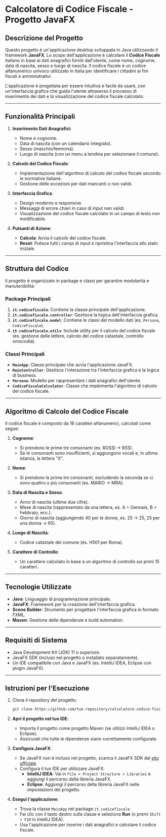 # Calcolatore di Codice Fiscale - Progetto JavaFX

## Descrizione del Progetto
Questo progetto è un'applicazione desktop sviluppata in Java utilizzando il framework **JavaFX**. Lo scopo dell'applicazione è calcolare il **Codice Fiscale** italiano in base ai dati anagrafici forniti dall'utente, come nome, cognome, data di nascita, sesso e luogo di nascita. Il codice fiscale è un codice alfanumerico univoco utilizzato in Italia per identificare i cittadini ai fini fiscali e amministrativi.

L'applicazione è progettata per essere intuitiva e facile da usare, con un'interfaccia grafica che guida l'utente attraverso il processo di inserimento dei dati e la visualizzazione del codice fiscale calcolato.

---

## Funzionalità Principali
1. **Inserimento Dati Anagrafici**:
   - Nome e cognome.
   - Data di nascita (con un calendario integrato).
   - Sesso (maschio/femmina).
   - Luogo di nascita (con un menu a tendina per selezionare il comune).

2. **Calcolo del Codice Fiscale**:
   - Implementazione dell'algoritmo di calcolo del codice fiscale secondo le normative italiane.
   - Gestione delle eccezioni per dati mancanti o non validi.

3. **Interfaccia Grafica**:
   - Design moderno e responsive.
   - Messaggi di errore chiari in caso di input non validi.
   - Visualizzazione del codice fiscale calcolato in un campo di testo non modificabile.

4. **Pulsanti di Azione**:
   - **Calcola**: Avvia il calcolo del codice fiscale.
   - **Reset**: Pulisce tutti i campi di input e ripristina l'interfaccia allo stato iniziale.

---

## Struttura del Codice
Il progetto è organizzato in package e classi per garantire modularità e manutenibilità:

### Package Principali
1. **`it.codicefiscale`**: Contiene la classe principale dell'applicazione.
2. **`it.codicefiscale.controller`**: Gestisce la logica dell'interfaccia grafica.
3. **`it.codicefiscale.model`**: Contiene le classi del modello dati (es. `Persona`, `CodiceFiscale`).
4. **`it.codicefiscale.utils`**: Include utility per il calcolo del codice fiscale (es. gestione delle lettere, calcolo del codice catastale, controllo omocodia).

### Classi Principali
- **`MainApp`**: Classe principale che avvia l'applicazione JavaFX.
- **`MainController`**: Gestisce l'interazione tra l'interfaccia grafica e la logica di business.
- **`Persona`**: Modello per rappresentare i dati anagrafici dell'utente.
- **`CodiceFiscaleCalculator`**: Classe che implementa l'algoritmo di calcolo del codice fiscale.

---

## Algoritmo di Calcolo del Codice Fiscale
Il codice fiscale è composto da 16 caratteri alfanumerici, calcolati come segue:

1. **Cognome**:
   - Si prendono le prime tre consonanti (es. ROSSI → RSS).
   - Se le consonanti sono insufficienti, si aggiungono vocali e, in ultima istanza, la lettera "X".

2. **Nome**:
   - Si prendono le prime tre consonanti, escludendo la seconda se ci sono quattro o più consonanti (es. MARIO → MRA).

3. **Data di Nascita e Sesso**:
   - Anno di nascita (ultime due cifre).
   - Mese di nascita (rappresentato da una lettera, es. A = Gennaio, B = Febbraio, ecc.).
   - Giorno di nascita (aggiungendo 40 per le donne, es. 25 → 25, 25 per una donna → 65).

4. **Luogo di Nascita**:
   - Codice catastale del comune (es. H501 per Roma).

5. **Carattere di Controllo**:
   - Un carattere calcolato in base a un algoritmo di controllo sui primi 15 caratteri.

---

## Tecnologie Utilizzate
- **Java**: Linguaggio di programmazione principale.
- **JavaFX**: Framework per la creazione dell'interfaccia grafica.
- **Scene Builder**: Strumento per progettare l'interfaccia grafica in formato FXML.
- **Maven**: Gestione delle dipendenze e build automation.

---

## Requisiti di Sistema
- Java Development Kit (JDK) 11 o superiore.
- JavaFX SDK (incluso nel progetto o installato separatamente).
- Un IDE compatibile con Java e JavaFX (es. IntelliJ IDEA, Eclipse con plugin JavaFX).

---

## Istruzioni per l'Esecuzione
1. Clona il repository del progetto:
   ```bash
   git clone https://github.com/tuo-repository/calcolatore-codice-fiscale.git

2. **Apri il progetto nel tuo IDE**:
   - Importa il progetto come progetto Maven (se utilizzi IntelliJ IDEA o Eclipse).
   - Assicurati che tutte le dipendenze siano correttamente configurate.

3. **Configura JavaFX**:
   - Se JavaFX non è incluso nel progetto, scarica il JavaFX SDK dal [sito ufficiale](https://gluonhq.com/products/javafx/).
   - Configura il tuo IDE per utilizzare JavaFX:
     - **IntelliJ IDEA**: Vai in `File > Project Structure > Libraries` e aggiungi il percorso della libreria JavaFX.
     - **Eclipse**: Aggiungi il percorso della libreria JavaFX nelle impostazioni del progetto.

4. **Esegui l'applicazione**:
   - Trova la classe `MainApp` nel package `it.codicefiscale`.
   - Fai clic con il tasto destro sulla classe e seleziona **Run** (o premi `Shift + F10` in IntelliJ IDEA).
   - Usa l'applicazione per inserire i dati anagrafici e calcolare il codice fiscale.
